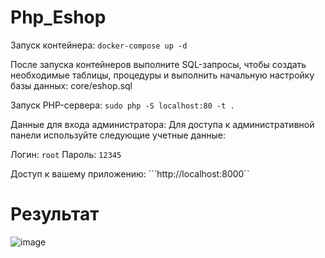# Php_Eshop
Запуск контейнера:
`docker-compose up -d`

После запуска контейнеров выполните SQL-запросы, чтобы создать необходимые таблицы, процедуры и выполнить начальную настройку базы данных:
 core/eshop.sql

Запуск PHP-сервера:
`sudo php -S localhost:80 -t .`

Данные для входа администратора: Для доступа к административной панели используйте следующие учетные данные:

Логин: `root` 
Пароль: `12345`

Доступ к вашему приложению:
```http://localhost:8000``

# Результат
![image](https://github.com/user-attachments/assets/1698c256-60f6-497b-baa1-df4620f7d599)

